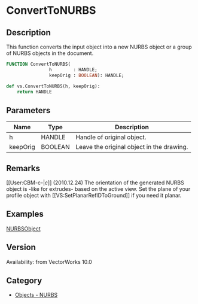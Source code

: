 # ConvertToNURBS

## Description
This function converts the input object into a new NURBS object or a group of NURBS objects in the document.

```pascal
FUNCTION ConvertToNURBS(
				h        : HANDLE;
				keepOrig : BOOLEAN): HANDLE;
```

```python
def vs.ConvertToNURBS(h, keepOrig):
    return HANDLE
```

## Parameters
|Name|Type|Description|
|---|---|---|
|h|HANDLE|Handle of original object.|
|keepOrig|BOOLEAN|Leave the original object in the drawing.|

## Remarks
[[User:CBM-c-|_c_]] (2010.12.24) The orientation of the generated NURBS object is -like for extrudes- based on the active view. Set the plane of your profile object with [[VS:SetPlanarRefIDToGround]] if you need it planar.

## Examples
[NURBSObject](examples/NURBSObject.md)

## Version
Availability: from VectorWorks 10.0

## Category
* [Objects - NURBS](../Categories/Objects%20-%20NURBS.md)
